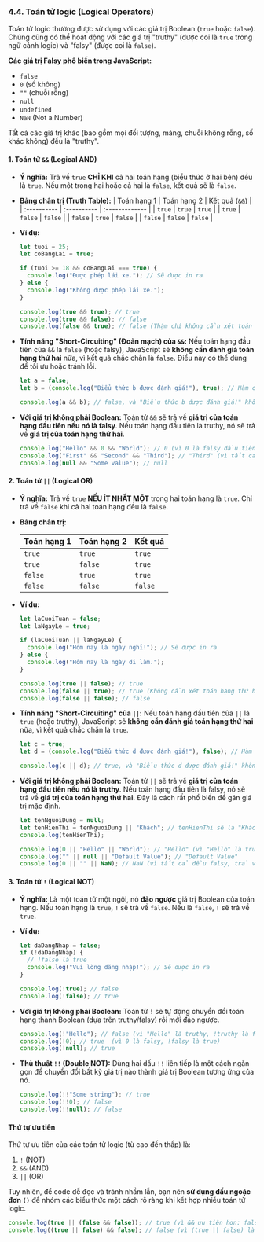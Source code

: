 ### **4.4. Toán tử logic (Logical Operators)**

Toán tử logic thường được sử dụng với các giá trị Boolean (`true` hoặc `false`). Chúng cũng có thể hoạt động với các giá trị "truthy" (được coi là `true` trong ngữ cảnh logic) và "falsy" (được coi là `false`).

**Các giá trị Falsy phổ biến trong JavaScript:**

- `false`
- `0` (số không)
- `""` (chuỗi rỗng)
- `null`
- `undefined`
- `NaN` (Not a Number)

Tất cả các giá trị khác (bao gồm mọi đối tượng, mảng, chuỗi không rỗng, số khác không) đều là "truthy".

#### **1. Toán tử `&&` (Logical AND)**

- **Ý nghĩa:** Trả về `true` **CHỈ KHI** cả hai toán hạng (biểu thức ở hai bên) đều là `true`. Nếu một trong hai hoặc cả hai là `false`, kết quả sẽ là `false`.
- **Bảng chân trị (Truth Table):**
  | Toán hạng 1 | Toán hạng 2 | Kết quả (`&&`) |
  | :---------- | :---------- | :------------- |
  | `true` | `true` | `true` |
  | `true` | `false` | `false` |
  | `false` | `true` | `false` |
  | `false` | `false` | `false` |

- **Ví dụ:**

  ```javascript
  let tuoi = 25;
  let coBangLai = true;

  if (tuoi >= 18 && coBangLai === true) {
    console.log("Được phép lái xe."); // Sẽ được in ra
  } else {
    console.log("Không được phép lái xe.");
  }

  console.log(true && true); // true
  console.log(true && false); // false
  console.log(false && true); // false (Thậm chí không cần xét toán hạng thứ hai)
  ```

- **Tính năng "Short-Circuiting" (Đoản mạch) của `&&`:**
  Nếu toán hạng đầu tiên của `&&` là `false` (hoặc falsy), JavaScript sẽ **không cần đánh giá toán hạng thứ hai** nữa, vì kết quả chắc chắn là `false`. Điều này có thể dùng để tối ưu hoặc tránh lỗi.

  ```javascript
  let a = false;
  let b = (console.log("Biểu thức b được đánh giá!"), true); // Hàm console.log sẽ không chạy

  console.log(a && b); // false, và "Biểu thức b được đánh giá!" không được in
  ```

- **Với giá trị không phải Boolean:**
  Toán tử `&&` sẽ trả về **giá trị của toán hạng đầu tiên nếu nó là falsy**. Nếu toán hạng đầu tiên là truthy, nó sẽ trả về **giá trị của toán hạng thứ hai**.
  ```javascript
  console.log("Hello" && 0 && "World"); // 0 (vì 0 là falsy đầu tiên gặp)
  console.log("First" && "Second" && "Third"); // "Third" (vì tất cả đều truthy, trả về cái cuối)
  console.log(null && "Some value"); // null
  ```

#### **2. Toán tử `||` (Logical OR)**

- **Ý nghĩa:** Trả về `true` **NẾU ÍT NHẤT MỘT** trong hai toán hạng là `true`. Chỉ trả về `false` khi cả hai toán hạng đều là `false`.
- **Bảng chân trị:**

  | Toán hạng 1 | Toán hạng 2 | Kết quả |
  | :---------- | :---------- | :------ |
  | `true`      | `true`      | `true`  |
  | `true`      | `false`     | `true`  |
  | `false`     | `true`      | `true`  |
  | `false`     | `false`     | `false` |

- **Ví dụ:**

  ```javascript
  let laCuoiTuan = false;
  let laNgayLe = true;

  if (laCuoiTuan || laNgayLe) {
    console.log("Hôm nay là ngày nghỉ!"); // Sẽ được in ra
  } else {
    console.log("Hôm nay là ngày đi làm.");
  }

  console.log(true || false); // true
  console.log(false || true); // true (Không cần xét toán hạng thứ hai nếu cái đầu là true)
  console.log(false || false); // false
  ```

- **Tính năng "Short-Circuiting" của `||`:**
  Nếu toán hạng đầu tiên của `||` là `true` (hoặc truthy), JavaScript sẽ **không cần đánh giá toán hạng thứ hai** nữa, vì kết quả chắc chắn là `true`.

  ```javascript
  let c = true;
  let d = (console.log("Biểu thức d được đánh giá!"), false); // Hàm console.log sẽ không chạy

  console.log(c || d); // true, và "Biểu thức d được đánh giá!" không được in
  ```

- **Với giá trị không phải Boolean:**
  Toán tử `||` sẽ trả về **giá trị của toán hạng đầu tiên nếu nó là truthy**. Nếu toán hạng đầu tiên là falsy, nó sẽ trả về **giá trị của toán hạng thứ hai**. Đây là cách rất phổ biến để gán giá trị mặc định.

  ```javascript
  let tenNguoiDung = null;
  let tenHienThi = tenNguoiDung || "Khách"; // tenHienThi sẽ là "Khách"
  console.log(tenHienThi);

  console.log(0 || "Hello" || "World"); // "Hello" (vì "Hello" là truthy đầu tiên gặp)
  console.log("" || null || "Default Value"); // "Default Value"
  console.log(0 || "" || NaN); // NaN (vì tất cả đều falsy, trả về cái cuối)
  ```

#### **3. Toán tử `!` (Logical NOT)**

- **Ý nghĩa:** Là một toán tử một ngôi, nó **đảo ngược** giá trị Boolean của toán hạng. Nếu toán hạng là `true`, `!` sẽ trả về `false`. Nếu là `false`, `!` sẽ trả về `true`.
- **Ví dụ:**

  ```javascript
  let daDangNhap = false;
  if (!daDangNhap) {
    // !false là true
    console.log("Vui lòng đăng nhập!"); // Sẽ được in ra
  }

  console.log(!true); // false
  console.log(!false); // true
  ```

- **Với giá trị không phải Boolean:**
  Toán tử `!` sẽ tự động chuyển đổi toán hạng thành Boolean (dựa trên truthy/falsy) rồi mới đảo ngược.
  ```javascript
  console.log(!"Hello"); // false (vì "Hello" là truthy, !truthy là false)
  console.log(!0); // true  (vì 0 là falsy, !falsy là true)
  console.log(!null); // true
  ```
- **Thủ thuật `!!` (Double NOT):**
  Dùng hai dấu `!!` liên tiếp là một cách ngắn gọn để chuyển đổi bất kỳ giá trị nào thành giá trị Boolean tương ứng của nó.
  ```javascript
  console.log(!!"Some string"); // true
  console.log(!!0); // false
  console.log(!!null); // false
  ```

#### **Thứ tự ưu tiên**

Thứ tự ưu tiên của các toán tử logic (từ cao đến thấp) là:

1.  `!` (NOT)
2.  `&&` (AND)
3.  `||` (OR)

Tuy nhiên, để code dễ đọc và tránh nhầm lẫn, bạn nên **sử dụng dấu ngoặc đơn `()`** để nhóm các biểu thức một cách rõ ràng khi kết hợp nhiều toán tử logic.

```javascript
console.log(true || (false && false)); // true (vì && ưu tiên hơn: false && false là false, sau đó true || false là true)
console.log((true || false) && false); // false (vì (true || false) là true, sau đó true && false là false)
```
